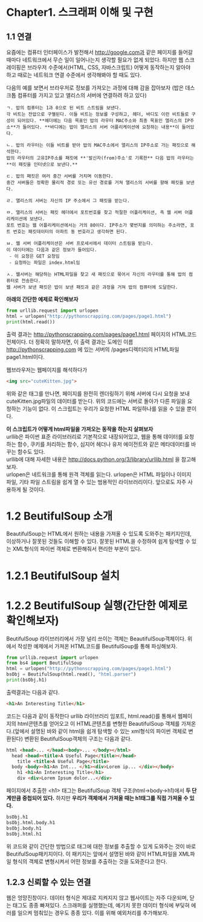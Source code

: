 
# Chapter1. 스크래퍼 이해 및 구현

## 1.1 연결
요즘에는 컴퓨터 인터페이스가 발전해서 http://google.com과 같은 페이지를 들어갈 때마다 네트워크에서 무슨 일이 일어나는지 생각할 필요가 없게 되었다.
하지만 웹 스크레이핑은 브라우저 수준에서(HTML, CSS, 자바스크립트) 어떻게 동작하는지 알아야 하고 때로는 네트워크 연결 수준에서 생각해봐야 할 때도 있다.

다음의 예를 보면서 브라우저로 정보를 가져오는 과정에 대해 감을 잡아보자
(밥은 데스크톱 컴퓨터를 가지고 있고 앨리스의 서버에 연결하려 하고 있다)

~~~
ㄱ. 밥의 컴퓨터는 1과 0으로 된 비트 스트림을 보낸다. 
각 비트는 전압으로 구별된다. 이들 비트는 정보를 구성하고, 헤더, 바디도 이런 비트들로 구성이 되어있다. **헤더에는 다음 목표인 밥의 라우터 MAC주소와 최종 목표인 엘리스의 IP주소**가 들어있다. **바디에는 밥이 앨리스의 서버 어플리케이션에 요청하는 내용**이 들어있다.

ㄴ. 밥의 라우터는 이들 비트를 받아 밥의 MAC주소에서 앨리스의 IP주소로 가는 패킷으로 해석한다.
밥의 라우터의 고유IP주소를 패킷에 **'발신자(from)주소'로 기록한** 다음 밥의 라우터는 **이 패킷을 인터넷으로 보낸다.**

ㄷ. 밥의 패킷은 여러 중간 서버를 거치며 이동한다.
중간 서버들은 정확한 물리적 경로 또는 유선 경로를 거쳐 앨리스의 서버를 향해 패킷을 보낸다.

ㄹ. 앨리스의 서버는 자신의 IP 주소에서 그 패킷을 받는다.

ㅁ. 앨리스의 서버는 패킷 헤더에서 포트번호를 찾고 적절한 어플리케이션, 즉 웹 서버 어플리케이션에 보낸다.
포트 번호는 웹 어플리케이션에서는 거의 80이다. IP주소가 몇번지를 의미하는 주소라면, 포트 번호는 패킷데이터의 아파트 동 번호라고 생각하면 된다.

ㅂ. 웹 서버 어플리케이션은 서버 프로세서에서 데이터 스트림을 받는다.  
이 데이터에는 다음과 같은 정보가 들어있다.
 - 이 요청은 GET 요청임
 - 요청하는 파일은 index.html임

ㅅ. 웹서버는 해당하는 HTML파일을 찾고 새 패킷으로 묶어서 자신의 라우터를 통해 밥의 컴퓨터로 전송한다.
웹 서버가 보낸 패킷은 밥이 보낸 패킷과 같은 과정을 거쳐 밥의 컴퓨터에 도달한다.
~~~  


**아래의 간단한 예제로 확인해보자**
~~~python
from urllib.request import urlopen
html = urlopen("http://pythonscrapping.com/pages/page1.html")
print(html.read())
~~~

출력 결과는 http://pythonscrapping.com/pages/page1.html 페이지의 HTML코드 전체이다.
더 정확히 말하자면, 이 출력 결과는 도메인 이름 http://pythonscrapping.com 에 있는 서버의 /pages디렉터리의 HTML파일 page1.html이다.

웹브라우저는 웹페이지를 해석하다가  
~~~html
<img src="cuteKitten.jpg">
~~~ 
위와 같은 태그를 만나면, 페이지를 완전히 렌더링하기 위해 서버에 다시 요청을 보내 cuteKitten.jpg파일의 데이터를 받는다. 위의 코드에는 서버로 돌아가 다른 파일을 요청하는 기능이 없다. 이 스크립트는 우리가 요청한 HTML 파일하나를 읽을 수 있을 뿐이다.

**이 스크립트가 어떻게 html파일을 가져오는 동작을 하는지 살펴보자**  
urllib은 파이썬 표준 라이브러리로 기본적으로 내장되어있고, 웹을 통해 데이터를 요청하는 함수, 쿠키를 처리하는 함수, 심지어 헤더나 유저 에이전트와 같은 메타데이터를 바꾸는 함수도 있다.  
urllib에 대해 자세한 내용은 http://docs.python.org/3/library/urllib.html 을 참고해보자.  
urlopen은 네트워크를 통해 원격 객체를 읽는다. urlopen은 HTML 파일이나 이미지 파일, 기타 파일 스트림을 쉽게 열 수 있는 범용적인 라이브러리이다.
앞으로도 자주 사용하게 될 것이다.  


# 1.2 BeutifulSoup 소개

BeautifulSoup는 HTML에서 원하는 내용을 가져올 수 있도록 도와주는 패키지인데, 이상하거나 잘못된 것들도 이해할 수 있다.
잘못된 HTML을 수정하여 쉽게 탐색할 수 있는 XML형식의 파이썬 객체로 변환해줘서 편리한 부분이 있다.

# 1.2.1 BeutifulSoup 설치

# 1.2.2 BeutifulSoup 실행(간단한 예제로 확인해보자)
BeutifulSoup 라이브러리에서 가장 널리 쓰이는 객체는 BeautifulSoup객체이다.
위에서 작성한 예제에서 가져온 HTML코드를 BeutifulSoup를 통해 파싱해보자.
~~~python
from urllib.request import urlopen
from bs4 import BeutifulSoup
html = urlopen("http://pythonscrapping.com/pages/page1.html")
bsObj = BeutifulSoup(html.read(), "html.parser")
print(bsObj.h1)
~~~

출력결과는 다음과 같다.
~~~html
<h1>An Interesting Title</h1>
~~~

코드는 다음과 같이 동작한다
urllib 라이브러리 임포트, html.read()를 통해서 웹페이지의 html콘텐츠를 얻어오고
이 HTML콘텐츠를 변형한 BeautifulSoup 객체를 가져온다.(앞에서 설명된 바와 같이 html을 쉽개 탐색할 수 있는 xml형식의 파이썬 객체로 변환된다)
변환된 BeutifulSoup객체의 구조는 다음과 같다.
~~~html
html <head>... </head><body>... </body></html>
  head <head><title>A Useful Page</title></head>
    title <title>A Useful Page</title>
  body <body><h1>An Int... </h1><div>Lorem ip... </div></body>
    h1 <h1>An Interesting Title</h1>
    div <div>Lorem Ipsum dolor...</div>
~~~

페이지에서 추출한 <h1\> 태그는 BeutifulSoup 객체 구조(html->body->h1)에서 **두 단계만큼 중첩되어 있다.**
하지만 **우리가 객체에서 가져올 때는 h1태그를 직접 가져올 수 있다.**
~~~python
bsObj.h1
bsObj.html.body.h1
bsObj.body.h1
bsObj.html.h1
~~~

위 코드와 같이 간단한 방법으로 태그에 대한 정보를 추출할 수 있게 도와주는 것이 바로 BeutifulSoup패키지이다.
이 패키지는 앞에서 설명된 바와 같이 HTML파일을 XML파일 형식의 객체로 변형시켜서 어떤 정보를 추출하는 것을 도와준다고 한다.



## 1.2.3 신뢰할 수 있는 연결

웹은 엉망진창이다. 데이터 형식은 제대로 지켜지지 않고 웹사이트는 자주 다운되며, 닫는 태그도 종종 빠져있다.
스크래퍼를 실행했는데, 예기치 못한 데이터 형식에 부딪혀 에러를 일으켜 멈춰있는 경우도 종종 있다.
이를 위해 예외처리를 추가해보자.
